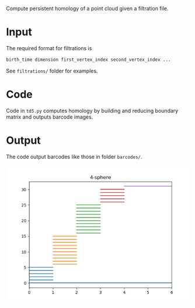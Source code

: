 Compute persistent homology of a point cloud given a filtration file.

# Input


The required format for filtrations is
```bash
birth_time dimension first_vertex_index second_vertex_index ...
```
See `filtrations/` folder for examples. 

# Code 
Code in `td5.py` computes homology by building and reducing boundary matrix and outputs barcode images.

# Output
The code output barcodes like those in folder `barcodes/`.

![Barcode of the 4-sphere](figures/4-sphere.png)
